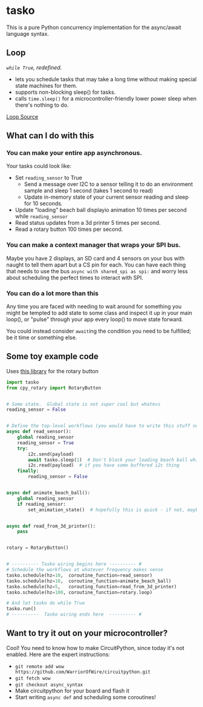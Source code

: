 # tasko
This is a pure Python concurrency implementation for the async/await language syntax.


## Loop
*`while True`, redefined.*

* lets you schedule tasks that may take a long time without making special state machines for them.
* supports non-blocking sleep() for tasks.
* calls `time.sleep()` for a microcontroller-friendly lower power sleep when there's nothing to do.

[Loop Source](tasko/loop.py)


## What can I do with this

### You can make your entire app asynchronous.

Your tasks could look like:
* Set `reading_sensor` to True
  * Send a message over I2C to a sensor telling it to do an environment sample and sleep 1 second (takes 1 second to read)
  * Update in-memory state of your current sensor reading and sleep for 10 seconds.
* Update "loading" beach ball displayio animation 10 times per second while `reading_sensor`
* Read status updates from a 3d printer 5 times per second.
* Read a rotary button 100 times per second.

### You can make a context manager that wraps your SPI bus.
Maybe you have 2 displays, an SD card and 4 sensors on your bus
with naught to tell them apart but a CS pin for each.  You can have each thing that needs to use the bus `async with shared_spi as spi:`
and worry less about scheduling the perfect times to interact with SPI.

### You can do a lot more than this
Any time you are faced with needing to wait around for something you might be tempted to add state to some class and inspect
it up in your main loop(), or "pulse" through your app every loop() to move state forward.

You could instead consider `await`ing the condition you need to be fulfilled; be it time or something else.

## Some toy example code
Uses [this library](https://github.com/WarriorOfWire/circuitpython-utilities/blob/master/cpy_rotary/README.md) for the rotary button

```python
import tasko
from cpy_rotary import RotaryButton


# Some state.  Global state is not super cool but whatevs
reading_sensor = False


# Define the top-level workflows (you would have to write this stuff no matter what)
async def read_sensor():
    global reading_sensor
    reading_sensor = True
    try:
        i2c.send(payload)
        await tasko.sleep(1)  # Don't block your loading beach ball while the sensor is sensing.
        i2c.read(payload)  # if you have some buffered i2c thing
    finally:
        reading_sensor = False


async def animate_beach_ball():
    global reading_sensor
    if reading_sensor:
        set_animation_state()  # hopefully this is quick - if not, maybe there's something inside to `await`


async def read_from_3d_printer():
    pass


rotary = RotaryButton()


# ---------- Tasko wiring begins here ---------- #
# Schedule the workflows at whatever frequency makes sense
tasko.schedule(hz=10,  coroutine_function=read_sensor)
tasko.schedule(hz=10,  coroutine_function=animate_beach_ball)
tasko.schedule(hz=5,   corouting_function=read_from_3d_printer)
tasko.schedule(hz=100, coroutine_function=rotary.loop)

# And let tasko do while True
tasko.run()
# ----------  Tasko wiring ends here  ---------- #
```


## Want to try it out on your microcontroller?
Cool!  You need to know how to make CircuitPython, since today it's not enabled.  Here are the expert instructions:

* `git remote add wow https://github.com/WarriorOfWire/circuitpython.git`
* `git fetch wow`
* `git checkout async_syntax`
* Make circuitpython for your board and flash it
* Start writing `async def` and scheduling some coroutines!
